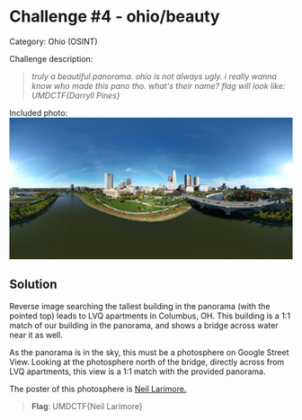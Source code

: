 # Challenge #4 - ohio/beauty

Category: Ohio (OSINT)

Challenge description:

> *truly a beautiful panorama. ohio is not always ugly. i really wanna know who made this pano tho. what's their name? flag will look like: UMDCTF{Darryll Pines}*

Included photo: ![beauty](beauty.jpg)

## Solution

Reverse image searching the tallest building in the panorama (with the pointed top) leads to LVQ apartments in Columbus, OH. This building is a 1:1 match of our building in the panorama, and shows a bridge across water near it as well.

As the panorama is in the sky, this must be a photosphere on Google Street View. Looking at the photosphere north of the bridge, directly across from LVQ apartments, this view is a 1:1 match with the provided panorama.

The poster of this photosphere is [Neil Larimore.](https://maps.app.goo.gl/VXyQyUTPn83HDUpR6)

>**Flag**: UMDCTF{Neil Larimore}